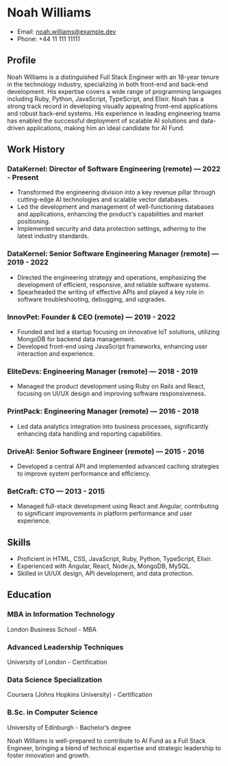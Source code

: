 # Noah Williams

- Email: noah.williams@example.dev
- Phone: +44 11 111 11111

## Profile

Noah Williams is a distinguished Full Stack Engineer with an 18-year tenure in the technology industry, specializing in both front-end and back-end development. His expertise covers a wide range of programming languages including Ruby, Python, JavaScript, TypeScript, and Elixir. Noah has a strong track record in developing visually appealing front-end applications and robust back-end systems. His experience in leading engineering teams has enabled the successful deployment of scalable AI solutions and data-driven applications, making him an ideal candidate for AI Fund.

## Work History

### DataKernel: Director of Software Engineering (remote) — 2022 - Present

- Transformed the engineering division into a key revenue pillar through cutting-edge AI technologies and scalable vector databases.
- Led the development and management of well-functioning databases and applications, enhancing the product's capabilities and market positioning.
- Implemented security and data protection settings, adhering to the latest industry standards.

### DataKernel: Senior Software Engineering Manager (remote) — 2019 - 2022

- Directed the engineering strategy and operations, emphasizing the development of efficient, responsive, and reliable software systems.
- Spearheaded the writing of effective APIs and played a key role in software troubleshooting, debugging, and upgrades.

### InnovPet: Founder & CEO (remote) — 2019 - 2022

- Founded and led a startup focusing on innovative IoT solutions, utilizing MongoDB for backend data management.
- Developed front-end using JavaScript frameworks, enhancing user interaction and experience.

### EliteDevs: Engineering Manager (remote) — 2018 - 2019

- Managed the product development using Ruby on Rails and React, focusing on UI/UX design and improving software responsiveness.

### PrintPack: Engineering Manager (remote) — 2016 - 2018

- Led data analytics integration into business processes, significantly enhancing data handling and reporting capabilities.

### DriveAI: Senior Software Engineer (remote) — 2015 - 2016

- Developed a central API and implemented advanced caching strategies to improve system performance and efficiency.

### BetCraft: CTO — 2013 - 2015

- Managed full-stack development using React and Angular, contributing to significant improvements in platform performance and user experience.

## Skills

- Proficient in HTML, CSS, JavaScript, Ruby, Python, TypeScript, Elixir.
- Experienced with Angular, React, Node.js, MongoDB, MySQL.
- Skilled in UI/UX design, API development, and data protection.

## Education

### MBA in Information Technology

London Business School - MBA

### Advanced Leadership Techniques

University of London - Certification

### Data Science Specialization

Coursera (Johns Hopkins University) - Certification

### B.Sc. in Computer Science

University of Edinburgh - Bachelor’s degree

Noah Williams is well-prepared to contribute to AI Fund as a Full Stack Engineer, bringing a blend of technical expertise and strategic leadership to foster innovation and growth.